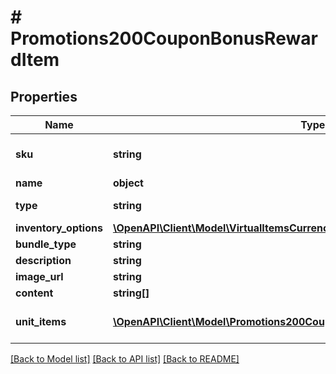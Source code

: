 # # Promotions200CouponBonusRewardItem

## Properties

Name | Type | Description | Notes
------------ | ------------- | ------------- | -------------
**sku** | **string** | Unique item ID. The SKU may contain only lowercase and uppercase Latin alphanumeric characters, periods, dashes, and underscores. | [optional]
**name** | **object** | Item name. | [optional]
**type** | **string** | Type of item: &#x60;virtual_good&#x60;/&#x60;virtual_currency&#x60;/&#x60;bundle&#x60;/&#x60;physical_good&#x60;/&#x60;unit&#x60;. | [optional]
**inventory_options** | [**\OpenAPI\Client\Model\VirtualItemsCurrencyInventoryOptions**](VirtualItemsCurrencyInventoryOptions.md) |  | [optional]
**bundle_type** | **string** | Bundle type. Returned if item type is a bundle. | [optional]
**description** | **string** | Item description. | [optional]
**image_url** | **string** | Image URL. | [optional]
**content** | **string[]** |  | [optional]
**unit_items** | [**\OpenAPI\Client\Model\Promotions200CouponBonusRewardItemUnitItemsInner[]**](Promotions200CouponBonusRewardItemUnitItemsInner.md) | If the item has the unit type, it includes all items in the unit. In the most cases the user should choose one of them as a coupon bonus. | [optional]

[[Back to Model list]](../../README.md#models) [[Back to API list]](../../README.md#endpoints) [[Back to README]](../../README.md)
